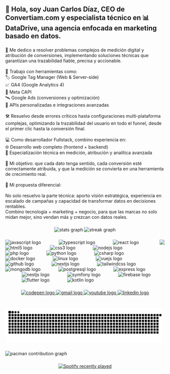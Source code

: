 <h2 align="left">👋 Hola, soy Juan Carlos Díaz, CEO de Convertiam.com y especialista técnico en 📊 DataDrive, una agencia enfocada en marketing basado en datos.</h2>

###

<p align="left">🧩 Me dedico a resolver problemas complejos de medición digital y atribución de conversiones, implementando soluciones técnicas que garantizan una trazabilidad fiable, precisa y accionable.<br><br>🔧 Trabajo con herramientas como:<br>🏷️ Google Tag Manager (Web & Server-side)<br>📈 GA4 (Google Analytics 4)<br>🧠 Meta CAPI<br>🛰️ Google Ads (conversiones y optimización)<br>🔌 APIs personalizadas e integraciones avanzadas<br><br>🛠️ Resuelvo desde errores críticos hasta configuraciones multi-plataforma complejas, optimizando la trazabilidad del usuario en todo el funnel, desde el primer clic hasta la conversión final.<br><br>💻 Como desarrollador Fullstack, combino experiencia en:<br>🌐 Desarrollo web completo (frontend + backend)<br>🧠 Especialización técnica en medición, atribución y analítica avanzada<br><br>🎯 Mi objetivo: que cada dato tenga sentido, cada conversión esté correctamente atribuida, y que la medición se convierta en una herramienta de crecimiento real.<br><br>🚀 Mi propuesta diferencial:<br><br>No solo resuelvo la parte técnica: aporto visión estratégica, experiencia en escalado de campañas y capacidad de transformar datos en decisiones rentables.<br>Combino tecnología + marketing + negocio, para que las marcas no solo midan mejor, sino vendan más y crezcan con datos reales.</p>

###

<div align="center">
  <img src="https://github-readme-stats.vercel.app/api?username=seojcarlos&hide_title=false&hide_rank=false&show_icons=true&include_all_commits=true&count_private=true&disable_animations=false&theme=dracula&locale=es&hide_border=false" height="150" alt="stats graph"  />
  <img src="https://streak-stats.demolab.com?user=seojcarlos&locale=es&mode=daily&theme=dracula&hide_border=false&border_radius=5" height="150" alt="streak graph"  />
</div>

###

<img align="right" height="150" src="https://imgflip.com/gif/9utdk8"  />

###

<div align="left">
  <img src="https://cdn.jsdelivr.net/gh/devicons/devicon/icons/javascript/javascript-original.svg" height="42" alt="javascript logo"  />
  <img width="48" />
  <img src="https://cdn.jsdelivr.net/gh/devicons/devicon/icons/typescript/typescript-original.svg" height="42" alt="typescript logo"  />
  <img width="48" />
  <img src="https://cdn.jsdelivr.net/gh/devicons/devicon/icons/react/react-original.svg" height="42" alt="react logo"  />
  <img width="48" />
  <img src="https://cdn.jsdelivr.net/gh/devicons/devicon/icons/html5/html5-original.svg" height="42" alt="html5 logo"  />
  <img width="48" />
  <img src="https://cdn.jsdelivr.net/gh/devicons/devicon/icons/css3/css3-original.svg" height="42" alt="css3 logo"  />
  <img width="48" />
  <img src="https://cdn.jsdelivr.net/gh/devicons/devicon/icons/nodejs/nodejs-original.svg" height="42" alt="nodejs logo"  />
  <img width="48" />
  <img src="https://cdn.jsdelivr.net/gh/devicons/devicon/icons/php/php-original.svg" height="42" alt="php logo"  />
  <img width="48" />
  <img src="https://cdn.jsdelivr.net/gh/devicons/devicon/icons/python/python-original.svg" height="42" alt="python logo"  />
  <img width="48" />
  <img src="https://cdn.jsdelivr.net/gh/devicons/devicon/icons/csharp/csharp-original.svg" height="42" alt="csharp logo"  />
  <img width="48" />
  <img src="https://cdn.jsdelivr.net/gh/devicons/devicon/icons/docker/docker-original.svg" height="42" alt="docker logo"  />
  <img width="48" />
  <img src="https://cdn.jsdelivr.net/gh/devicons/devicon/icons/linux/linux-original.svg" height="42" alt="linux logo"  />
  <img width="48" />
  <img src="https://cdn.jsdelivr.net/gh/devicons/devicon/icons/vuejs/vuejs-original.svg" height="42" alt="vuejs logo"  />
  <img width="48" />
  <img src="https://cdn.jsdelivr.net/gh/devicons/devicon/icons/github/github-original.svg" height="42" alt="github logo"  />
  <img width="48" />
  <img src="https://cdn.jsdelivr.net/gh/devicons/devicon/icons/nextjs/nextjs-original.svg" height="42" alt="nextjs logo"  />
  <img width="48" />
  <img src="https://cdn.jsdelivr.net/gh/devicons/devicon/icons/tailwindcss/tailwindcss-original-wordmark.svg" height="42" alt="tailwindcss logo"  />
  <img width="48" />
  <img src="https://cdn.jsdelivr.net/gh/devicons/devicon/icons/mongodb/mongodb-original.svg" height="42" alt="mongodb logo"  />
  <img width="48" />
  <img src="https://cdn.jsdelivr.net/gh/devicons/devicon/icons/postgresql/postgresql-original.svg" height="42" alt="postgresql logo"  />
  <img width="48" />
  <img src="https://cdn.jsdelivr.net/gh/devicons/devicon/icons/express/express-original.svg" height="42" alt="express logo"  />
  <img width="48" />
  <img src="https://cdn.jsdelivr.net/gh/devicons/devicon/icons/nestjs/nestjs-original.svg" height="42" alt="nestjs logo"  />
  <img width="48" />
  <img src="https://cdn.jsdelivr.net/gh/devicons/devicon/icons/symfony/symfony-original.svg" height="42" alt="symfony logo"  />
  <img width="48" />
  <img src="https://cdn.jsdelivr.net/gh/devicons/devicon/icons/firebase/firebase-plain.svg" height="42" alt="firebase logo"  />
  <img width="48" />
  <img src="https://cdn.jsdelivr.net/gh/devicons/devicon/icons/flutter/flutter-original.svg" height="42" alt="flutter logo"  />
  <img width="48" />
  <img src="https://cdn.jsdelivr.net/gh/devicons/devicon/icons/kotlin/kotlin-original.svg" height="42" alt="kotlin logo"  />
</div>

###

<div align="center">
   <a href="https://convertiam.com/?utm_source=github&utm_medium=profile&utm_campaign=personal_brand" target="_blank">
  <img src="https://img.shields.io/static/v1?message=convertiam.com&logo=codepen&label=&color=000000&logoColor=white&labelColor=&style=for-the-badge" height="60" alt="codepen logo"  />
       </a>
  <a href="mailto:jcarlos@convertiam.com" target="_blank">
    <img src="https://img.shields.io/static/v1?message=Email&logo=gmail&label=&color=D14836&logoColor=white&labelColor=&style=for-the-badge" height="60" alt="gmail logo"  />
  </a>
  <a href="https://www.youtube.com/c/AyudaGTM" target="_blank">
    <img src="https://img.shields.io/static/v1?message=Youtube&logo=youtube&label=&color=FF0000&logoColor=white&labelColor=&style=for-the-badge" height="60" alt="youtube logo"  />
  </a>
  <a href="https://www.linkedin.com/in/juancarlosdiazsanchez/" target="_blank">
    <img src="https://img.shields.io/static/v1?message=LinkedIn&logo=linkedin&label=&color=0077B5&logoColor=white&labelColor=&style=for-the-badge" height="60" alt="linkedin logo"  />
  </a>
</div>

###

<br clear="both">

<img src="https://raw.githubusercontent.com/seojcarlos/seojcarlos/output/snake.svg" alt="Snake animation" />

###

<picture>
  <source media="(prefers-color-scheme: dark)" srcset="https://raw.githubusercontent.com/seojcarlos/seojcarlos/output/pacman-contribution-graph-dark.svg">
  <source media="(prefers-color-scheme: light)" srcset="https://raw.githubusercontent.com/seojcarlos/seojcarlos/output/pacman-contribution-graph.svg">
  <img alt="pacman contribution graph" src="https://raw.githubusercontent.com/seojcarlos/seojcarlos/output/pacman-contribution-graph.svg">
</picture>

###

<div align="center">
  <a href="https://open.spotify.com/user/2xsryxtc6roo4ktzs37tm4og6">
    <img src="https://spotify-recently-played-readme.vercel.app/api?user=2xsryxtc6roo4ktzs37tm4og6&count=3&unique=true" alt="Spotify recently played"  />
  </a>
</div>

###
